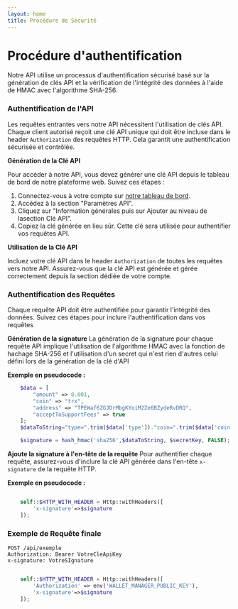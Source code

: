 ```yaml
---
layout: home
title: Procédure de Sécurité 
---
```


# Procédure d'authentification

Notre API utilise un processus d'authentification sécurisé basé sur la génération de clés API et la vérification de l'intégrité des données à l'aide de HMAC avec l'algorithme SHA-256.

### Authentification de l'API

Les requêtes entrantes vers notre API nécessitent l'utilisation de clés API. Chaque client autorisé reçoit une clé API unique qui doit être incluse dans le header `Authorization` des requêtes HTTP. Cela garantit une authentification sécurisée et contrôlée.

**Génération de la Clé API** 

Pour accéder à notre API, vous devez générer une clé API depuis le tableau de bord de notre plateforme web. Suivez ces étapes :

1. Connectez-vous à votre compte sur [notre tableau de bord](https://pay.izichange.com/login).
2. Accédez à la section "Paramètres API".
3. Cliquez sur "Information générales puis sur Ajouter au niveau de lasection Clé API".
4. Copiez la clé générée en lieu sûr. Cette clé sera utilisée pour authentifier vos requêtes API.

**Utilisation de la Clé API** 

Incluez votre clé API dans le header `Authorization` de toutes les requêtes vers notre API. Assurez-vous que la clé API est générée et gérée correctement depuis la section dédiée de votre compte.

### Authentification des Requêtes

Chaque requête API doit être authentifiée pour garantir l'intégrité des données. Suivez ces étapes pour inclure l'authentification dans vos requêtes

**Génération de la signature**
La génération de la signature pour chaque requête API implique l'utilisation de l'algorithme HMAC avec la fonction de hachage SHA-256 et l'utilisation d'un secret qui n'est rien d'autres celui défini lors de la génération de la clé d'API

**Exemple en pseudocode :**

```php
    $data = [
        "amount" => 0.001,
        "coin" => "trx",
        "address" => "TPEWaf6ZGJDrMbgKYoiM2Ze6BZydeRvDRQ",
        "acceptToSupportFees" => true
    ];
    $dataToString="type=".trim($data['type'])."coin=".trim($data['coin'])."amount=".trim($data['amount'])."status".trim($data['status']);

    $signature = hash_hmac('sha256',$dataToString, $secretKey, FALSE);
```

**Ajoute la signature à l'en-tête de la requête**
Pour authentifier chaque requête, assurez-vous d'inclure la clé API générée dans l'en-tête `x-signature` de la requête HTTP.

**Exemple en pseudocode :**
```php

    self::$HTTP_WITH_HEADER = Http::withHeaders([
        'x-signature'=>$signature
    ]);
```
### Exemple de Requête finale

```http
POST /api/exemple
Authorization: Bearer VotreCleApiKey
x-signature: VotreSIgnature
```

```php

    self::$HTTP_WITH_HEADER = Http::withHeaders([
        'Authorization' => env('WALLET_MANAGER_PUBLIC_KEY'),
        'x-signature'=>$signature
    ]);
```